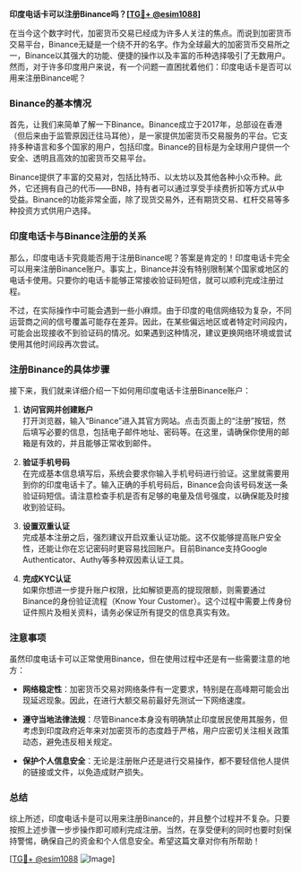 **印度电话卡可以注册Binance吗？[[TG💪+ @esim1088](https://t.me/s/esim1088)]**

在当今这个数字时代，加密货币交易已经成为许多人关注的焦点。而说到加密货币交易平台，Binance无疑是一个绕不开的名字。作为全球最大的加密货币交易所之一，Binance以其强大的功能、便捷的操作以及丰富的币种选择吸引了无数用户。然而，对于许多印度用户来说，有一个问题一直困扰着他们：印度电话卡是否可以用来注册Binance呢？

### Binance的基本情况

首先，让我们来简单了解一下Binance。Binance成立于2017年，总部设在香港（但后来由于监管原因迁往马耳他），是一家提供加密货币交易服务的平台。它支持多种语言和多个国家的用户，包括印度。Binance的目标是为全球用户提供一个安全、透明且高效的加密货币交易平台。

Binance提供了丰富的交易对，包括比特币、以太坊以及其他各种小众币种。此外，它还拥有自己的代币——BNB，持有者可以通过享受手续费折扣等方式从中受益。Binance的功能非常全面，除了现货交易外，还有期货交易、杠杆交易等多种投资方式供用户选择。

### 印度电话卡与Binance注册的关系

那么，印度电话卡究竟能否用于注册Binance呢？答案是肯定的！印度电话卡完全可以用来注册Binance账户。事实上，Binance并没有特别限制某个国家或地区的电话卡使用。只要你的电话卡能够正常接收验证码短信，就可以顺利完成注册过程。

不过，在实际操作中可能会遇到一些小麻烦。由于印度的电信网络较为复杂，不同运营商之间的信号覆盖可能存在差异。因此，在某些偏远地区或者特定时间段内，可能会出现接收不到验证码的情况。如果遇到这种情况，建议更换网络环境或尝试使用其他时间段再次尝试。

### 注册Binance的具体步骤

接下来，我们就来详细介绍一下如何用印度电话卡注册Binance账户：

1. **访问官网并创建账户**  
   打开浏览器，输入“Binance”进入其官方网站。点击页面上的“注册”按钮，然后填写必要的信息，包括电子邮件地址、密码等。在这里，请确保你使用的邮箱是有效的，并且能够正常收到邮件。

2. **验证手机号码**  
   在完成基本信息填写后，系统会要求你输入手机号码进行验证。这里就需要用到你的印度电话卡了。输入正确的手机号码后，Binance会向该号码发送一条验证码短信。请注意检查手机是否有足够的电量及信号强度，以确保能及时接收到验证码。

3. **设置双重认证**  
   完成基本注册之后，强烈建议开启双重认证功能。这不仅能够提高账户安全性，还能让你在忘记密码时更容易找回账户。目前Binance支持Google Authenticator、Authy等多种双因素认证工具。

4. **完成KYC认证**  
   如果你想进一步提升账户权限，比如解锁更高的提现限额，则需要通过Binance的身份验证流程（Know Your Customer）。这个过程中需要上传身份证件照片及相关资料，请务必保证所有提交的信息真实有效。

### 注意事项

虽然印度电话卡可以正常使用Binance，但在使用过程中还是有一些需要注意的地方：

- **网络稳定性**：加密货币交易对网络条件有一定要求，特别是在高峰期可能会出现延迟现象。因此，在进行大额交易前最好先测试一下网络速度。
  
- **遵守当地法律法规**：尽管Binance本身没有明确禁止印度居民使用其服务，但考虑到印度政府近年来对加密货币的态度趋于严格，用户应密切关注相关政策动态，避免违反相关规定。
  
- **保护个人信息安全**：无论是注册账户还是进行交易操作，都不要轻信他人提供的链接或文件，以免造成财产损失。

### 总结

综上所述，印度电话卡是可以用来注册Binance的，并且整个过程并不复杂。只要按照上述步骤一步步操作即可顺利完成注册。当然，在享受便利的同时也要时刻保持警惕，确保自己的资金和个人信息安全。希望这篇文章对你有所帮助！

[[TG💪+ @esim1088](https://t.me/s/esim1088) ![Image](https://i.postimg.cc/4NQfJmqS/Snipaste-2025-05-13-00-14-12.png)]